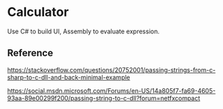 # Calculator

Use C# to build UI, Assembly to evaluate expression.

## Reference

https://stackoverflow.com/questions/20752001/passing-strings-from-c-sharp-to-c-dll-and-back-minimal-example

https://social.msdn.microsoft.com/Forums/en-US/14a805f7-fa69-4605-93aa-89e00299f200/passing-string-to-c-dll?forum=netfxcompact

